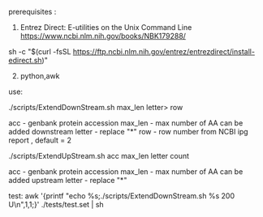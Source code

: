 prerequisites :

1) Entrez Direct: E-utilities on the Unix Command Line
https://www.ncbi.nlm.nih.gov/books/NBK179288/

sh -c "$(curl -fsSL https://ftp.ncbi.nlm.nih.gov/entrez/entrezdirect/install-edirect.sh)"

2) python,awk

use:

./scripts/ExtendDownStream.sh <acc> max_len letter> row

acc - genbank protein accession
max_len  - max number of AA can be added downstream
letter - replace "*" 
row - row number from NCBI ipg report , default = 2

./scripts/ExtendUpStream.sh  acc max_len letter count

acc - genbank protein accession
max_len  - max number of AA can be added upstream
letter - replace "*" 

test:
  awk '{printf "echo %s;./scripts/ExtendDownStream.sh %s 200 U\n",$1,$1;}' ./tests/test.set  | sh

